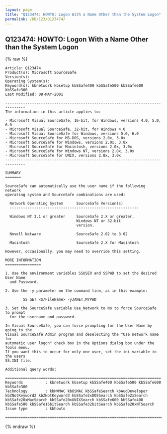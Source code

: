 ```yaml
---
layout: page
title: "Q123474: HOWTO: Logon With a Name Other than the System Logon"
permalink: /kb/123/Q123474/
---
```


## Q123474: HOWTO: Logon With a Name Other than the System Logon

{% raw %}

	Article: Q123474
	Product(s): Microsoft SourceSafe
	Version(s): 
	Operating System(s): 
	Keyword(s): kbnetwork kbsetup kbSSafe400 kbSSafe500 kbSSafe600 kbSSafe300
	Last Modified: 08-MAY-2001
	
	-------------------------------------------------------------------------------
	The information in this article applies to:
	
	- Microsoft Visual SourceSafe, 16-bit, for Windows, versions 4.0, 5.0, 6.0 
	- Microsoft Visual SourceSafe, 32-bit, for Windows 4.0 
	- Microsoft Visual SourceSafe for Windows, versions 5.0, 6.0 
	- Microsoft SourceSafe for MS-DOS, versions 2.0x, 3.0x 
	- Microsoft SourceSafe for Windows, versions 2.0x, 3.0x 
	- Microsoft SourceSafe for Macintosh, versions 2.0x, 3.0x 
	- Microsoft SourceSafe for Windows NT, versions 2.0x, 3.0x 
	- Microsoft SourceSafe for UNIX, versions 2.0x, 3.0x 
	-------------------------------------------------------------------------------
	
	SUMMARY
	=======
	
	SourceSafe can automatically use the user name if the following network
	operating system and SourceSafe combinations are used:
	
	  Network Operating System      SourceSafe Version(s)
	  ----------------------------------------------------------
	
	  Windows NT 3.1 or greater     SourceSafe 2.X or greater,
	                                Windows NT or 32-bit
	                                version.
	
	  Novell Netware                SourceSafe 2.02 to 3.02
	
	  Macintosh                     SourceSafe 2.X for Macintosh
	
	However, occasionally, you may need to override this setting.
	
	MORE INFORMATION
	================
	
	1. Use the environment variables SSUSER and SSPWD to set the desired User Name
	  and Password.
	
	2. Use the -y parameter on the command line, as in this example:
	
	        SS GET <$/FileName> -yJANET,MYPWD
	
	3. Set the SourceSafe variable Use_Network to No to force SourceSafe to prompt
	  for the username and password.
	
	In Visual SourceSafe, you can force prompting for the User Name by going to the
	Visual SourceSafe Admin program and deselecting the "Use network name for
	automatic user logon" check box in the Options dialog box under the Tools menu.
	If you want this to occur for only one user, set the ini variable in the users
	SS.INI file.
	
	Additional query words:
	
	======================================================================
	Keywords          : kbnetwork kbsetup kbSSafe400 kbSSafe500 kbSSafe600 kbSSafe300 
	Technology        : kbHWMAC kbOSMAC kbSSafeSearch kbAudDeveloper kbZNotKeyword2 kbZNotKeyword3 kbSSafe2xDOSSearch kbSSafe2xSearch kbSSafe20xMacSearch kbSSafe20xUNIXSearch kbSSafe600 kbSSafe400 kbSSafe500 kbSSafe16bitSearch kbSSafe32bitSearch kbSSafe20xNTSearch
	Issue type        : kbhowto
	
	=============================================================================
	

{% endraw %}
